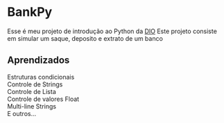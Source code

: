 # BankPy

Esse é meu projeto de introdução ao Python da [DIO](https://dio.me)
Este projeto consiste em simular um saque, deposito e extrato de um banco

 
## Aprendizados

Estruturas condicionais\
Controle de Strings\
Controle de Lista\
Controle de valores Float\
Multi-line Strings\
E outros...
